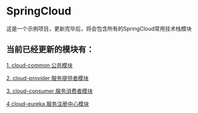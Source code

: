 # SpringCloud

 这是一个示例项目，更新完毕后，将会包含所有的SpringCloud常用技术栈模块
 
## 当前已经更新的模块有：
  [1. cloud-common 公共模块](https://github.com/811105717/SpringCloud/tree/master/cloud-common)

  [2. cloud-provider 服务提供者模块](https://github.com/811105717/SpringCloud/tree/master/cloud-provider-8080)

  [3. cloud-consumer 服务消费者模块](https://github.com/811105717/SpringCloud/tree/master/cloud-consumer-80)
  
  [4  cloud-eureka  服务注册中心模块](https://github.com/811105717/SpringCloud/tree/master/cloud-eureka-7001)
  
    
